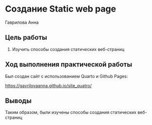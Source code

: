 # Создание Static web page
Гаврилова Анна

## Цель работы

1.  Изучить способы создания статических веб-страниц

## Ход выполнения практической работы

Был создан сайт с использованием Quarto и Github Pages:

https://gavrilovaanna.github.io/site_quatro/

## Выводы

Таким образом, были изучены способы создания статических веб-страниц

